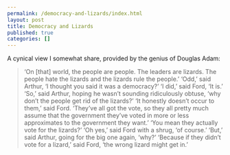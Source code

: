 ```yaml
---
permalink: /democracy-and-lizards/index.html
layout: post
title: Democracy and Lizards
published: true
categories: []
---
```

A cynical view I somewhat share, provided by the genius of Douglas Adam:
<blockquote>
    ‘On [that] world, the people are people. The leaders are lizards. The people hate the lizards and the lizards rule the people.’
    ‘Odd,’ said Arthur, ‘I thought you said it was a democracy?’
    ‘I did,’ said Ford, ‘It is.’
    ‘So,’ said Arthur, hoping he wasn’t sounding ridiculously obtuse, ‘why don’t the people get rid of the lizards?’
    ‘It honestly doesn’t occur to them,’ said Ford. ‘They’ve all got the vote, so they all pretty much assume that the government they’ve voted in more or less approximates to the government they want.’
    ‘You mean they actually vote for the lizards?’
    ‘Oh yes,’ said Ford with a shrug, ‘of course.’
    ‘But,’ said Arthur, going for the big one again, ‘why?’
    ‘Because if they didn’t vote for a lizard,’ said Ford, ‘the wrong lizard might get in.’
</blockquote>
